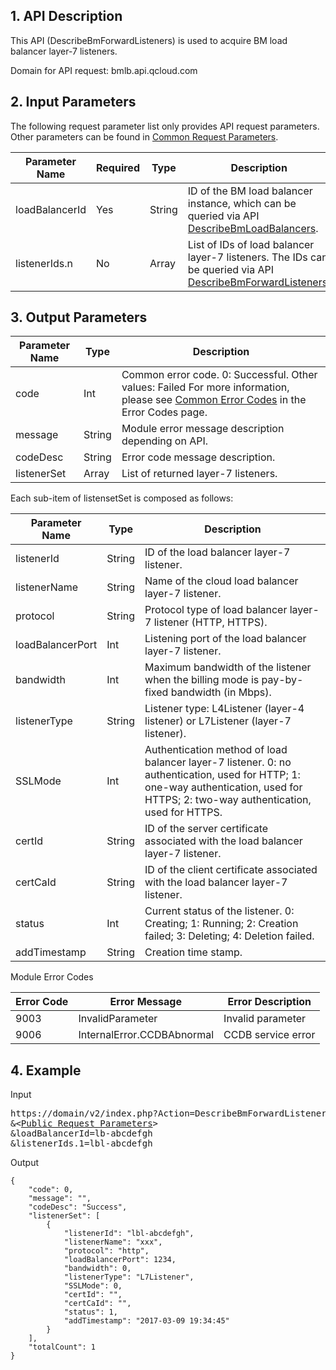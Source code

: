## 1. API Description
 
This API (DescribeBmForwardListeners) is used to acquire BM load balancer layer-7 listeners.

Domain for API request: bmlb.api.qcloud.com


## 2. Input Parameters

The following request parameter list only provides API request parameters. Other parameters can be found in [Common Request Parameters](/document/product/386/6718).

| Parameter Name | Required | Type | Description |
|---------|---------|---------|---------|
| loadBalancerId | Yes | String |   ID of the BM load balancer instance, which can be queried via API [DescribeBmLoadBalancers](/document/product/386/9306). |
| listenerIds.n | No | Array | List of IDs of load balancer layer-7 listeners. The IDs can be queried via API [DescribeBmForwardListeners](/document/product/386/9283). |


## 3. Output Parameters

| Parameter Name | Type | Description |
|---------|---------|---------|
| code | Int | Common error code. 0: Successful. Other values: Failed For more information, please see [Common Error Codes](/document/product/386/6725) in the Error Codes page. |
| message | String | Module error message description depending on API. |
| codeDesc | String | Error code message description. |
| listenerSet | Array | List of returned layer-7 listeners. |

Each sub-item of listensetSet is composed as follows:

| Parameter Name | Type | Description |
|---------|---------|---------|
| listenerId | String | ID of the load balancer layer-7 listener. |
| listenerName | String | Name of the cloud load balancer layer-7 listener. |
| protocol | String | Protocol type of load balancer layer-7 listener (HTTP, HTTPS). |
| loadBalancerPort | Int | Listening port of the load balancer layer-7 listener. |
| bandwidth | Int | Maximum bandwidth of the listener when the billing mode is pay-by-fixed bandwidth (in Mbps). |
| listenerType | String | Listener type: L4Listener (layer-4 listener) or L7Listener (layer-7 listener). |
| SSLMode | Int | Authentication method of load balancer layer-7 listener. 0: no authentication, used for HTTP; 1: one-way authentication, used for HTTPS; 2: two-way authentication, used for HTTPS. |
| certId | String | ID of the server certificate associated with the load balancer layer-7 listener. |
| certCaId | String | ID of the client certificate associated with the load balancer layer-7 listener. |
| status | Int | Current status of the listener. 0: Creating; 1: Running; 2: Creation failed; 3: Deleting; 4: Deletion failed. |
| addTimestamp | String | Creation time stamp. |

Module Error Codes

| Error Code | Error Message | Error Description |
|------|------|------|
| 9003 | InvalidParameter | Invalid parameter |
| 9006 | InternalError.CCDBAbnormal | CCDB service error |


## 4. Example
 
Input

<pre>
https://domain/v2/index.php?Action=DescribeBmForwardListeners
&<<a href="https://cloud.tencent.com/document/product/386/6718">Public Request Parameters</a>>
&loadBalancerId=lb-abcdefgh
&listenerIds.1=lbl-abcdefgh
</pre>

Output

```
{
    "code": 0,
    "message": "",
    "codeDesc": "Success",
    "listenerSet": [
        {
            "listenerId": "lbl-abcdefgh",
            "listenerName": "xxx",
            "protocol": "http",
            "loadBalancerPort": 1234,
            "bandwidth": 0,
            "listenerType": "L7Listener",
            "SSLMode": 0,
            "certId": "",
            "certCaId": "",
            "status": 1,
            "addTimestamp": "2017-03-09 19:34:45"
        }
    ],
    "totalCount": 1
}

```
